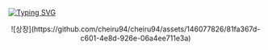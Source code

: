 [![Typing SVG](https://readme-typing-svg.demolab.com?font=Yuji+Syuku&size=150&duration=600&pause=500&color=F71A91&center=true&vCenter=true&width=500&height=190&lines=%E4%B8%80%E7%95%AA)](https://git.io/typing-svg)


<p align="center">
![상장](https://github.com/cheiru94/cheiru94/assets/146077826/81fa367d-c601-4e8d-926e-06a4ee711e3a)

</p>
